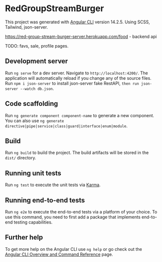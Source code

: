# RedGroupStreamBurger

This project was generated with [Angular CLI](https://github.com/angular/angular-cli) version 14.2.5.
Using SCSS, Tailwind, json-server.

<https://red-group-stream-burger-server.herokuapp.com/food> - backend api

TODO: favs, sale, profile pages.

## Development server

Run `ng serve` for a dev server. Navigate to `http://localhost:4200/`. The application will automatically reload if you change any of the source files.
Run `npm i json-server` to install json-server fake RestAPI, `then run json-server --watch db.json`.

## Code scaffolding

Run `ng generate component component-name` to generate a new component. You can also use `ng generate directive|pipe|service|class|guard|interface|enum|module`.

## Build

Run `ng build` to build the project. The build artifacts will be stored in the `dist/` directory.

## Running unit tests

Run `ng test` to execute the unit tests via [Karma](https://karma-runner.github.io).

## Running end-to-end tests

Run `ng e2e` to execute the end-to-end tests via a platform of your choice. To use this command, you need to first add a package that implements end-to-end testing capabilities.

## Further help

To get more help on the Angular CLI use `ng help` or go check out the [Angular CLI Overview and Command Reference](https://angular.io/cli) page.
